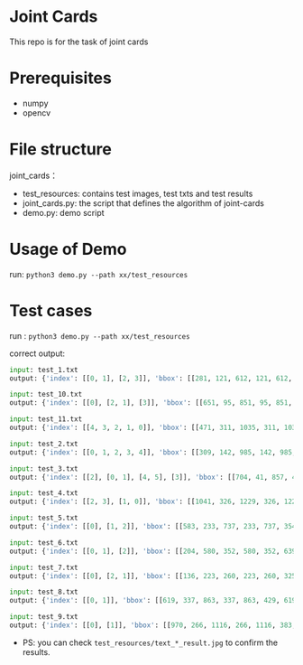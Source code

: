 # Joint Cards
This repo is for the task of joint cards

# Prerequisites
- numpy
- opencv

# File structure
joint_cards：
 - test_resources: contains test images, test txts and test results
 - joint_cards.py: the script that defines the algorithm of joint-cards
 - demo.py: demo script

# Usage of Demo
run: `python3 demo.py --path xx/test_resources`

# Test cases
run : `python3 demo.py --path xx/test_resources`

correct output:
```Python
input: test_1.txt
output: {'index': [[0, 1], [2, 3]], 'bbox': [[281, 121, 612, 121, 612, 303, 281, 303], [475, 270, 735, 270, 735, 429, 475, 429]], 'text': ['RM', 'Yp']}

input: test_10.txt
output: {'index': [[0], [2, 1], [3]], 'bbox': [[651, 95, 851, 95, 851, 276, 651, 276], [584, 244, 872, 244, 872, 432, 584, 432], [554, 415, 701, 415, 701, 513, 554, 513]], 'text': ['i', 'NN', 'm']}

input: test_11.txt
output: {'index': [[4, 3, 2, 1, 0]], 'bbox': [[471, 311, 1035, 311, 1035, 492, 471, 492]], 'text': ['siqID']}

input: test_2.txt
output: {'index': [[0, 1, 2, 3, 4]], 'bbox': [[309, 142, 985, 142, 985, 309, 309, 309]], 'text': ['HrdNg']}

input: test_3.txt
output: {'index': [[2], [0, 1], [4, 5], [3]], 'bbox': [[704, 41, 857, 41, 857, 176, 704, 176], [618, 167, 871, 167, 871, 404, 618, 404], [19, 453, 117, 453, 117, 525, 19, 525], [64, 508, 147, 508, 147, 552, 64, 552]], 'text': ['V', 'fa', 'oy', 'B']}

input: test_4.txt
output: {'index': [[2, 3], [1, 0]], 'bbox': [[1041, 326, 1229, 326, 1229, 476, 1041, 476], [243, 348, 410, 348, 410, 479, 243, 479]], 'text': ['Zz', 'UX']}

input: test_5.txt
output: {'index': [[0], [1, 2]], 'bbox': [[583, 233, 737, 233, 737, 354, 583, 354], [546, 389, 811, 389, 811, 468, 546, 468]], 'text': ['h', 'Zb']}

input: test_6.txt
output: {'index': [[0, 1], [2]], 'bbox': [[204, 580, 352, 580, 352, 639, 204, 639], [391, 638, 477, 638, 477, 672, 391, 672]], 'text': ['ip', 'p']}

input: test_7.txt
output: {'index': [[0], [2, 1]], 'bbox': [[136, 223, 260, 223, 260, 325, 136, 325], [105, 327, 243, 327, 243, 453, 105, 453]], 'text': ['I', 'uY']}

input: test_8.txt
output: {'index': [[0, 1]], 'bbox': [[619, 337, 863, 337, 863, 429, 619, 429]], 'text': ['lN']}

input: test_9.txt
output: {'index': [[0], [1]], 'bbox': [[970, 266, 1116, 266, 1116, 383, 970, 383], [172, 582, 247, 582, 247, 620, 172, 620]], 'text': ['l', 'r']}
```

- PS: you can check `test_resources/text_*_result.jpg` to confirm the results.
